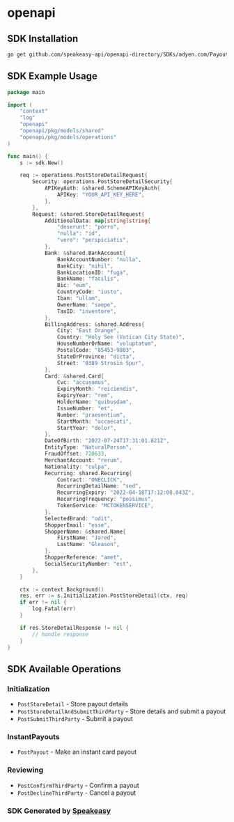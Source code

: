 # openapi

<!-- Start SDK Installation -->
## SDK Installation

```bash
go get github.com/speakeasy-api/openapi-directory/SDKs/adyen.com/PayoutService/51/go
```
<!-- End SDK Installation -->

## SDK Example Usage
<!-- Start SDK Example Usage -->
```go
package main

import (
    "context"
    "log"
    "openapi"
    "openapi/pkg/models/shared"
    "openapi/pkg/models/operations"
)

func main() {
    s := sdk.New()

    req := operations.PostStoreDetailRequest{
        Security: operations.PostStoreDetailSecurity{
            APIKeyAuth: &shared.SchemeAPIKeyAuth{
                APIKey: "YOUR_API_KEY_HERE",
            },
        },
        Request: &shared.StoreDetailRequest{
            AdditionalData: map[string]string{
                "deserunt": "porro",
                "nulla": "id",
                "vero": "perspiciatis",
            },
            Bank: &shared.BankAccount{
                BankAccountNumber: "nulla",
                BankCity: "nihil",
                BankLocationID: "fuga",
                BankName: "facilis",
                Bic: "eum",
                CountryCode: "iusto",
                Iban: "ullam",
                OwnerName: "saepe",
                TaxID: "inventore",
            },
            BillingAddress: &shared.Address{
                City: "East Orange",
                Country: "Holy See (Vatican City State)",
                HouseNumberOrName: "voluptatum",
                PostalCode: "85453-9803",
                StateOrProvince: "dicta",
                Street: "0389 Strosin Spur",
            },
            Card: &shared.Card{
                Cvc: "accusamus",
                ExpiryMonth: "reiciendis",
                ExpiryYear: "rem",
                HolderName: "quibusdam",
                IssueNumber: "et",
                Number: "praesentium",
                StartMonth: "occaecati",
                StartYear: "dolor",
            },
            DateOfBirth: "2022-07-24T17:31:01.821Z",
            EntityType: "NaturalPerson",
            FraudOffset: 720633,
            MerchantAccount: "rerum",
            Nationality: "culpa",
            Recurring: shared.Recurring{
                Contract: "ONECLICK",
                RecurringDetailName: "sed",
                RecurringExpiry: "2022-04-18T17:12:08.043Z",
                RecurringFrequency: "possimus",
                TokenService: "MCTOKENSERVICE",
            },
            SelectedBrand: "odit",
            ShopperEmail: "esse",
            ShopperName: &shared.Name{
                FirstName: "Jared",
                LastName: "Gleason",
            },
            ShopperReference: "amet",
            SocialSecurityNumber: "est",
        },
    }

    ctx := context.Background()
    res, err := s.Initialization.PostStoreDetail(ctx, req)
    if err != nil {
        log.Fatal(err)
    }

    if res.StoreDetailResponse != nil {
        // handle response
    }
}
```
<!-- End SDK Example Usage -->

<!-- Start SDK Available Operations -->
## SDK Available Operations


### Initialization

* `PostStoreDetail` - Store payout details
* `PostStoreDetailAndSubmitThirdParty` - Store details and submit a payout
* `PostSubmitThirdParty` - Submit a payout

### InstantPayouts

* `PostPayout` - Make an instant card payout

### Reviewing

* `PostConfirmThirdParty` - Confirm a payout
* `PostDeclineThirdParty` - Cancel a payout
<!-- End SDK Available Operations -->

### SDK Generated by [Speakeasy](https://docs.speakeasyapi.dev/docs/using-speakeasy/client-sdks)
